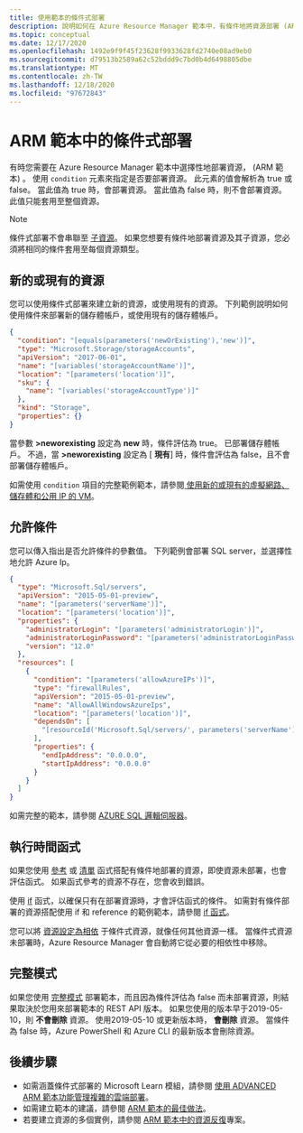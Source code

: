 ```yaml
---
title: 使用範本的條件式部署
description: 說明如何在 Azure Resource Manager 範本中，有條件地將資源部署 (ARM 範本) 。
ms.topic: conceptual
ms.date: 12/17/2020
ms.openlocfilehash: 1492e9f9f45f23628f9933628fd2740e08ad9eb0
ms.sourcegitcommit: d79513b2589a62c52bddd9c7bd0b4d6498805dbe
ms.translationtype: MT
ms.contentlocale: zh-TW
ms.lasthandoff: 12/18/2020
ms.locfileid: "97672843"
---
```

# <a name="conditional-deployment-in-arm-templates"></a>ARM 範本中的條件式部署

有時您需要在 Azure Resource Manager 範本中選擇性地部署資源， (ARM 範本) 。 使用 `condition` 元素來指定是否要部署資源。 此元素的值會解析為 true 或 false。 當此值為 true 時，會部署資源。 當此值為 false 時，則不會部署資源。 此值只能套用至整個資源。

> [!NOTE]
> 條件式部署不會串聯至 [子資源](child-resource-name-type.md)。 如果您想要有條件地部署資源及其子資源，您必須將相同的條件套用至每個資源類型。

## <a name="new-or-existing-resource"></a>新的或現有的資源

您可以使用條件式部署來建立新的資源，或使用現有的資源。 下列範例說明如何使用條件來部署新的儲存體帳戶，或使用現有的儲存體帳戶。

```json
{
  "condition": "[equals(parameters('newOrExisting'),'new')]",
  "type": "Microsoft.Storage/storageAccounts",
  "apiVersion": "2017-06-01",
  "name": "[variables('storageAccountName')]",
  "location": "[parameters('location')]",
  "sku": {
    "name": "[variables('storageAccountType')]"
  },
  "kind": "Storage",
  "properties": {}
}
```

當參數 **>neworexisting** 設定為 **new** 時，條件評估為 true。 已部署儲存體帳戶。 不過，當 **>neworexisting** 設定為 [ **現有**] 時，條件會評估為 false，且不會部署儲存體帳戶。

如需使用 `condition` 項目的完整範例範本，請參閱[ 使用新的或現有的虛擬網路、儲存體和公用 IP 的 VM](https://github.com/Azure/azure-quickstart-templates/tree/master/201-vm-new-or-existing-conditions)。

## <a name="allow-condition"></a>允許條件

您可以傳入指出是否允許條件的參數值。 下列範例會部署 SQL server，並選擇性地允許 Azure Ip。

```json
{
  "type": "Microsoft.Sql/servers",
  "apiVersion": "2015-05-01-preview",
  "name": "[parameters('serverName')]",
  "location": "[parameters('location')]",
  "properties": {
    "administratorLogin": "[parameters('administratorLogin')]",
    "administratorLoginPassword": "[parameters('administratorLoginPassword')]",
    "version": "12.0"
  },
  "resources": [
    {
      "condition": "[parameters('allowAzureIPs')]",
      "type": "firewallRules",
      "apiVersion": "2015-05-01-preview",
      "name": "AllowAllWindowsAzureIps",
      "location": "[parameters('location')]",
      "dependsOn": [
        "[resourceId('Microsoft.Sql/servers/', parameters('serverName'))]"
      ],
      "properties": {
        "endIpAddress": "0.0.0.0",
        "startIpAddress": "0.0.0.0"
      }
    }
  ]
}
```

如需完整的範本，請參閱 [AZURE SQL 邏輯伺服器](https://github.com/Azure/azure-quickstart-templates/tree/master/101-sql-logical-server)。

## <a name="runtime-functions"></a>執行時間函式

如果您使用 [參考](template-functions-resource.md#reference) 或 [清單](template-functions-resource.md#list) 函式搭配有條件地部署的資源，即使資源未部署，也會評估函式。 如果函式參考的資源不存在，您會收到錯誤。

使用 [if](template-functions-logical.md#if) 函式，以確保只有在部署資源時，才會評估函式的條件。 如需對有條件部署的資源搭配使用 if 和 reference 的範例範本，請參閱 [if 函式](template-functions-logical.md#if)。

您可以將 [資源設定為相依](define-resource-dependency.md) 于條件式資源，就像任何其他資源一樣。 當條件式資源未部署時，Azure Resource Manager 會自動將它從必要的相依性中移除。

## <a name="complete-mode"></a>完整模式

如果您使用 [完整模式](deployment-modes.md) 部署範本，而且因為條件評估為 false 而未部署資源，則結果取決於您用來部署範本的 REST API 版本。 如果您使用的版本早于2019-05-10，則 **不會刪除** 資源。 使用2019-05-10 或更新版本時， **會刪除** 資源。 當條件為 false 時，Azure PowerShell 和 Azure CLI 的最新版本會刪除資源。

## <a name="next-steps"></a>後續步驟

* 如需涵蓋條件式部署的 Microsoft Learn 模組，請參閱 [使用 ADVANCED ARM 範本功能管理複雜的雲端部署](/learn/modules/manage-deployments-advanced-arm-template-features/)。
* 如需建立範本的建議，請參閱 [ARM 範本的最佳做法](template-best-practices.md)。
* 若要建立資源的多個實例，請參閱 [ARM 範本中的資源反復](copy-resources.md)專案。
